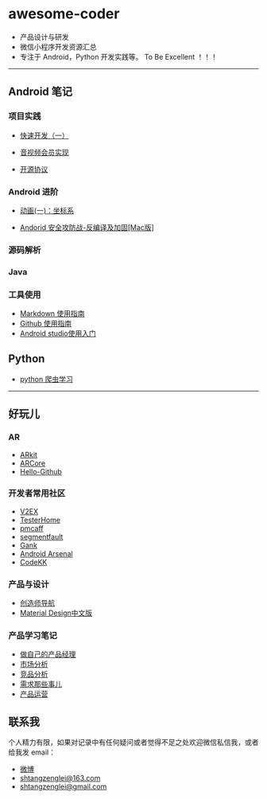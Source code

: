 # awesome-coder

- 产品设计与研发
- 微信小程序开发资源汇总
- 专注于 Android，Python 开发实践等。
To Be Excellent ！！！

-------------------

## Android 笔记


### 项目实践

- [快速开发（一）](https://github.com/MrLeion/awesome-coder/blob/master/journey/android/%5BAndroidDev-%E7%B3%BB%E5%88%97%5D-%E5%BF%AB%E9%80%9F%E5%BC%80%E5%8F%91%EF%BC%88%E4%B8%80%EF%BC%89.md)


- [音视频会员实现](https://github.com/MrLeion/awesome-coder/blob/master/journey/android/%E9%9F%B3%E8%A7%86%E9%A2%91%E4%BC%9A%E5%91%98%E5%AE%9E%E7%8E%B0.md)


- [开源协议](https://github.com/MrLeion/awesome-coder/blob/master/journey/android/%E5%BC%80%E6%BA%90%E5%8D%8F%E8%AE%AE.md)

### Android 进阶

- [动画(一)：坐标系](https://github.com/MrLeion/awesome-coder/blob/master/journey/android/%5BAndroid%5D%E8%87%AA%E5%AE%9A%E4%B9%89View(%E4%B8%80)%EF%BC%9A%E5%9D%90%E6%A0%87%E7%B3%BB.md)

- [Andorid 安全攻防战-反编译及加固[Mac版]](https://github.com/MrLeion/awesome-coder/blob/master/journey/android/-Andorid-%E5%AE%89%E5%85%A8%E6%94%BB%E9%98%B2%E6%88%98-%E5%8F%8D%E7%BC%96%E8%AF%91%E5%8F%8A%E5%8A%A0%E5%9B%BA%5BMac%E7%89%88%5D.md)



### 源码解析


### Java 













### 工具使用
- [Markdown 使用指南](https://github.com/MrLeion/awesome-coder/blob/master/journey/android/Markdown-%E4%BD%BF%E7%94%A8%E6%8C%87%E5%8D%97.md)
- [Github 使用指南](https://github.com/MrLeion/awesome-coder/blob/master/journey/android/Github-%E4%BD%BF%E7%94%A8%E6%8C%87%E5%8D%97.md)
- [Android studio使用入门](https://github.com/MrLeion/awesome-coder/blob/master/journey/android/Android-studio%E4%BD%BF%E7%94%A8%E5%85%A5%E9%97%A8.md)

## Python

- [python 爬虫学习](https://github.com/lining0806/PythonSpiderNotes)


-------------------


## 好玩儿

### AR
- [ARkit](https://developer.apple.com/arkit/)
- [ARCore](https://github.com/google-ar/arcore-android-sdk)
- [Hello-Github](https://github.com/521xueweihan/HelloGitHub)


### 开发者常用社区
- [V2EX](https://www.v2ex.com)
- [TesterHome](https://testerhome.com/)
- [pmcaff](https://www.pmcaff.com/)
- [segmentfault](https://segmentfault.com/)
- [Gank](http://gank.io/)
- [Android Arsenal](https://android-arsenal.com/)
- [CodeKK](http://p.codekk.com/)


### 产品与设计

- [创造师导航](http://chuangzaoshi.com/)
- [Material Design中文版](https://www.mdui.org/design/)



### 产品学习笔记

- [做自己的产品经理](http://www.jianshu.com/p/26228262e1ae)
- [市场分析](http://www.jianshu.com/p/7f95f6c68533)
- [竞品分析](http://www.jianshu.com/p/187f5e361f07)
- [需求那些事儿](http://www.jianshu.com/p/05d9018f2d27)
- [产品运营](http://www.jianshu.com/p/351d5999fcce)


## 联系我

个人精力有限，如果对记录中有任何疑问或者觉得不足之处欢迎微信私信我，或者给我发 email：

-  [微博](http://weibo.com/john1211)
-  [shtangzenglei@163.com]()
-  [shtangzenglei@gmail.com]()